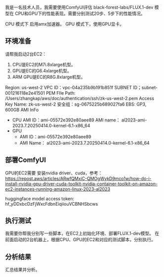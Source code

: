 我是一名技术人员，我需要使用ComfyUI评估 black-forest-labs/FLUX.1-dev 模型在 CPU和GPU下的性能表现。需要分别测试20步、5步下的性能情况。

CPU 模式下 启用amx加速器。
GPU 模式下，使用GPU显卡。

## 环境准备
请帮我启动2台EC2：
1. CPU是EC2的M7i.8xlarge机型。
2. GPU是EC的G6.4xlarge机型。
3. ARM GPU是EC的R8G.8xlarge机型。

Region: us-west-2
VPC ID：vpc-04a235b9b191b851f
SUBNET ID；subnet-001216118e2e41501
PEM FIle Path: /Users/zhangkap/aws/doc/authentication/ssh/zk-us-west-2.pem
Access Key Name: zk-us-west-2
安全组：sg-0675225b689027fa6
EBS: GP3, 600GB
AMI InFo
- CPU 
    AMI ID：ami-05572e392e80aee89
    AMI name： al2023-ami-2023.7.20250414.0-kernel-6.1-x86_64
- GPU 
    - AMI ID：ami-05572e392e80aee89
    - AMI Name： al2023-ami-2023.7.20250414.0-kernel-6.1-x86_64

## 部署ComfyUI
GPU的EC2需要 安装nvidia driver、cuda，参考：https://repost.aws/articles/ARwfQMxiC-QMOgWykD9mco1w/how-do-i-install-nvidia-gpu-driver-cuda-toolkit-nvidia-container-toolkit-on-amazon-ec2-instances-running-amazon-linux-2023-al2023

huggingface model access token: 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

## 执行测试
我需要你帮我分别写一些脚本，在EC2上初始化环境、部署FLUX.1-dev模型。
在前面启动的2台机器上，根据CPU、GPU的EC2和对应的测试脚本，分别执行。

## 分析结果
汇总结果并分析。